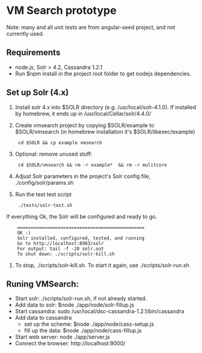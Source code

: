 # VM Search prototype
Note: many and all unit tests are from angular-seed project, and not currently used.

## Requirements
* node.js, Solr > 4.2, Cassandra 1.2.1
* Run $npm install in the project root folder to get nodejs dependencies.

## Set up Solr (4.x)
1. Install solr 4.x into $SOLR directory (e.g. /usr/local/solr-4.1.0). If installed by homebrew, it ends up in /usr/local/Cellar/solr/4.4.0/
1. Create vmsearch project by copying $SOLR/example to $SOLR/vmsearch (in homebrew installation it's $SOLR/libexec/example)

		cd $SOLR && cp example vmsearch
1. Optional: remove unused stuff:
    	
    	cd $SOLR/vmsearch && rm -r example*  && rm -r mulitcore
1. Adjust Solr parameters in the project's Solr config file, ./config/solr/params.sh
1. Run the test test script  
  
		./tests/solr-test.sh
If everything Ok, the Solr will be configured and ready to go.

		===============================================
		OK :)
		Solr installed, configured, tested, and running
		Go to http://localhost:8983/solr
		For output: tail -f -20 solr.out
		To shut down: ./scripts/solr-kill.sh
		
1. To stop, ./scripts/solr-kill.sh. To start it again, use ./scripts/solr-run.sh

## Runing VMSearch:
* Start solr: ./scripts/solr-run.sh, if not already started.
* Add data to solr: $node ./app/node/solr-fillup.js
* Start cassandra: sudo /usr/local/dsc-cassandra-1.2.1/bin/cassandra
* Add data to cassandra
   * set up the scheme: $node ./app/node/cass-setup.js
   * fill up the data: $node ./app/node/cass-fillup.js
* Start web server: node ./app/server.js
* Connect the browser: http://localhost:9000/






